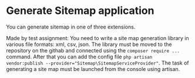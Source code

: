 # Generate Sitemap application
You can generate sitemap in one of three extensions.

Made by test assignment:
You need to write a site map generation library in various file formats: xml, csv, json.
The library must be moved to the repository on the githab and connected using the `composer require ...` command.
After that you can add the config file `php artisan vendor:publish --provider="Sitemap\SitemapServiceProvider"`. 
The task of generating a site map must be launched from the console using artisan.